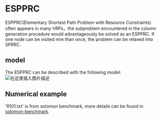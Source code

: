 # ESPPRC
ESPPRC(Elementary Shortest Path Problem with Resource Constraints) often appears in many VRPs，the subproblem encountered in the column generation procedure would advantageously be solved as an ESPPRC. If one node can be visited mre than once, the problem can be relaxed into SPRRC.


## model

The ESPPRC can be described with the following model:
![在这里插入图片描述](https://img-blog.csdnimg.cn/20210410152250353.png?x-oss-process=image/watermark,type_ZmFuZ3poZW5naGVpdGk,shadow_10,text_aHR0cHM6Ly9ibG9nLmNzZG4ubmV0L0RDWFk3MQ==,size_16,color_FFFFFF,t_70)



## Numerical example
'R101.txt' is from solomon benchmark, more details can be found in [solomon-benchmark](https://www.sintef.no/projectweb/top/vrptw/solomon-benchmark/).




